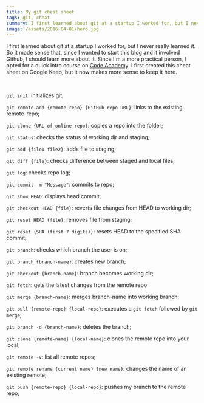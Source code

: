 ```yaml
---
title: My git cheat sheet
tags: git, cheat
summary: I first learned about git at a startup I worked for, but I never really learned it. So it made sense that, since I wanted to start this blog and it involved Github, I should learn more about it.
image: /assets/2016-04-01/hero.jpg
---
```


I first learned about git at a startup I worked for, but I never really learned it. So it made sense that, since I wanted to start this blog and it involved Github, I should learn more about it. Since I'm a more practical person, I opted for a quick intro course on <a href="https://www.codecademy.com/learn/learn-git" target="_blank">Code Academy</a>. I first created this cheat sheet on Google Keep, but it now makes more sense to keep it here.

<br/>

`git init`: initializes git;

`git remote add {remote-repo} {GitHub repo URL}`: links to the existing remote-repo;

`git clone {URL of online repo}`: copies a repo into the folder;

`git status`: checks the status of working dir and staging;

`git add {file1 file2}`: adds file to staging;

`git diff {file}`: checks difference between staged and local files;

`git log`: checks repo log;

`git commit -m "Message"`: commits to repo;

`git show HEAD`: displays head commit;

`git checkout HEAD {file}`: reverts file changes from HEAD to working dir;

`git reset HEAD {file}`: removes file from staging;

`git reset {SHA (first 7 digits)}`: resets HEAD to the specified SHA commit;

`git branch`: checks which branch the user is on;

`git branch {branch-name}`: creates new branch;

`git checkout {branch-name}`: branch becomes working dir;

`git fetch`: gets the latest changes from the remote repo

`git merge {branch-name}`: merges branch-name into working branch;

`git pull {remote-repo} {local-repo}`: executes a `git fetch` followed by `git merge`;

`git branch -d {branch-name}`: deletes the branch;

`git clone {remote-name} {local-name}`: clones the remote repo into your local;

`git remote -v`: list all remote repos;

`git remote rename {current name} {new name}`: changes the name of an existing remote;

`git push {remote-repo} {local-repo}`: pushes my branch to the remote repo;
